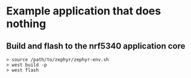 # Example application that does nothing

## Build and flash to the nrf5340 application core

```
> source /path/to/zephyr/zephyr-env.sh
> west build -p
> west flash
```
